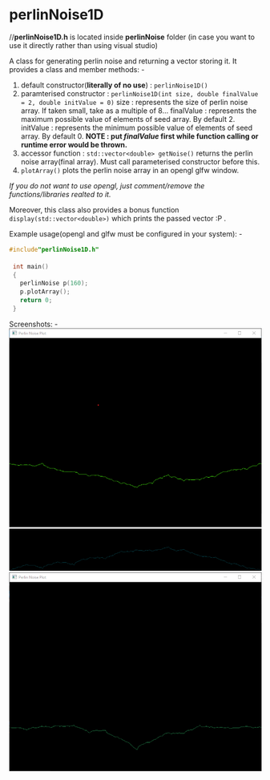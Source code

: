 # perlinNoise1D


//**perlinNoise1D.h** is located inside **perlinNoise** folder (in case you want to use it directly rather than using visual studio)

A class for generating perlin noise and returning a vector storing it.
It provides a class and member methods: -

1. default constructor(**literally of no use**) : `perlinNoise1D()`
2. paramterised constructor : `perlinNoise1D(int size, double finalValue = 2, double initValue = 0)`
  size : represents the size of perlin noise array. If taken small, take as a multiple of 8...
  finalValue : represents the maximum possible value of elements of seed array. By default 2.
  initValue : represents the minimum possible value of elements of seed array. By default 0.
  **NOTE : put *finalValue* first while function calling or runtime error would be thrown.**
3. accessor function : `std::vector<double> getNoise()`
  returns the perlin noise array(final array). Must call parameterised constructor before this.
4. `plotArray()` plots the perlin noise array in an opengl glfw window. 
 
*If you do not want to use opengl, just comment/remove the functions/libraries realted to it.*

Moreover, this class also provides a bonus function `display(std::vector<double>)` which prints the passed vector :P .
  
Example usage(opengl and glfw must be configured in your system): -
 ```c++
 #include"perlinNoise1D.h"
  
  int main()
  {
    perlinNoise p(160);
    p.plotArray();
    return 0;
  }
```

Screenshots: -
![Image1](https://github.com/Kross707/perlinNoise1D/blob/master/snipNsketch/Annotation%202019-09-04%20223332.png)
![Image2](https://github.com/Kross707/perlinNoise1D/blob/master/snipNsketch/Annotation%202019-09-04%20223657.png)
![Image3](https://github.com/Kross707/perlinNoise1D/blob/master/snipNsketch/Annotation%202019-09-04%20223809.png)
